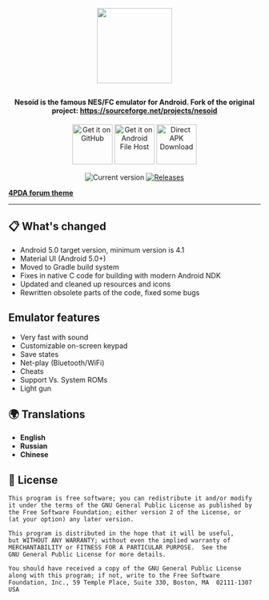 <div align="center">

<p><img src="app/app_icon-web.png" width="150"></p>
<h2><b></b></h2>
<h4>Nesoid is the famous NES/FC emulator for Android. Fork of the original project: <a href="https://sourceforge.net/projects/nesoid">https://sourceforge.net/projects/nesoid</a></h4>

[<img alt="Get it on GitHub" height="80" src="https://tachibanagenerallaboratories.github.io/images/badges/GitHub/get-it-on-github.png">](https://github.com/proninyaroslav/nesoid/releases)
[<img alt="Get it on Android File Host" height="80" src="https://tachibanagenerallaboratories.github.io/images/badges/Android%20File%20Host/android-file-host-badge.png">](https://www.androidfilehost.com/?w=files&flid=334324)
[<img alt="Direct APK Download" height="80" src="https://tachibanagenerallaboratories.github.io/images/badges/Direct%20Download/direct-apk-download.png">](https://proninyaroslav.ru/mirror/nesoid)

![Current version](https://img.shields.io/github/release/proninyaroslav/nesoid.svg?logo=github)
[![Releases](https://img.shields.io/github/downloads/proninyaroslav/nesoid/total.svg)](https://github.com/proninyaroslav/nesoid/releases)

</div>

**[4PDA forum theme](https://4pda.to/forum/index.php?showtopic=131306)**

----

## 📋 What's changed

* Android 5.0 target version, minimum version is 4.1
* Material UI (Android 5.0+)
* Moved to Gradle build system
* Fixes in native C code for building with modern Android NDK
* Updated and cleaned up resources and icons
* Rewritten obsolete parts of the code, fixed some bugs

## Emulator features

* Very fast with sound
* Customizable on-screen keypad
* Save states
* Net-play (Bluetooth/WiFi)
* Cheats
* Support Vs. System ROMs
* Light gun

## 🌍 Translations

 - **English**
 - **Russian**
 - **Chinese**

## 📄 License

    This program is free software; you can redistribute it and/or modify
    it under the terms of the GNU General Public License as published by
    the Free Software Foundation; either version 2 of the License, or
    (at your option) any later version.

    This program is distributed in the hope that it will be useful,
    but WITHOUT ANY WARRANTY; without even the implied warranty of
    MERCHANTABILITY or FITNESS FOR A PARTICULAR PURPOSE.  See the
    GNU General Public License for more details.

    You should have received a copy of the GNU General Public License
    along with this program; if not, write to the Free Software
    Foundation, Inc., 59 Temple Place, Suite 330, Boston, MA  02111-1307  USA
